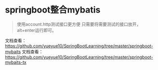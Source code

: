 # springboot整合mybatis

> 使用account.http测试接口更方便
> 只需要将需要测试的接口放开，alt+enter运行即可。

文档查看：https://github.com/yueyue10/SpringBootLearning/tree/master/springboot-mybaits 
文档查看：https://github.com/yueyue10/SpringBootLearning/tree/master/springboot-mybaits-tx 

